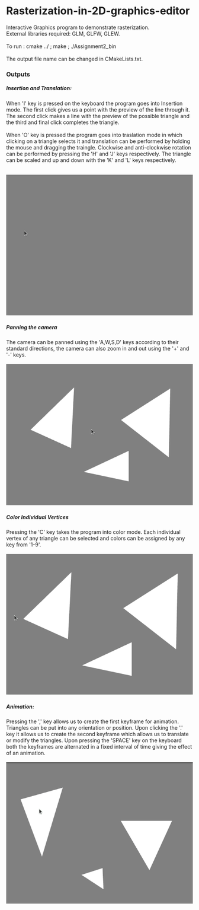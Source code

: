 # Rasterization-in-2D-graphics-editor
Interactive Graphics program to demonstrate rasterization.
<br>
External libraries required: GLM, GLFW, GLEW.
<br><br>
To run : cmake ../ ; make ; ./Assignment2_bin 
<br><br>
The output file name can be changed in CMakeLists.txt.

### Outputs

##### Insertion and Translation:
When 'I' key is pressed on the keyboard the program goes into Insertion mode. The first click gives us a point with the preview of the line through it. The second click makes a line with the preview of the possible triangle and the third and final click completes the triangle.
<br><br>
When 'O' key is pressed the program goes into traslation mode in which clicking on a triangle selects it and translation can be performed by holding the mouse and dragging the traingle. Clockwise and anti-clockwise rotation can be performed by pressing the 'H' and 'J' keys respectively. The triangle can be scaled and up and down with the 'K' and 'L' keys respectively.<br><br>

![Alt Text](https://github.com/msDikshaGarg/Rasterization-in-2D-graphics-editor/blob/main/outputs/insert%2Ctranslate.gif)

##### Panning the camera

The camera can be panned using the 'A,W,S,D' keys according to their standard directions, the camera can also zoom in and out using the '+' and '-' keys. <br><br>
![Alt Text](https://github.com/msDikshaGarg/Rasterization-in-2D-graphics-editor/blob/main/outputs/pan.gif)

##### Color Individual Vertices

Pressing the 'C' key takes the program into color mode. Each individual vertex of any triangle can be selected and colors can be assigned by any key from '1-9'.<br><br>
![Alt Text](https://github.com/msDikshaGarg/Rasterization-in-2D-graphics-editor/blob/main/outputs/color.gif)

##### Animation:
Pressing the ',' key allows us to create the first keyframe for animation. Triangles can be put into any orientation or position. Upon clicking the '.' key it allows us to create the second keyframe which allows us to translate or modify the triangles. Upon pressing the 'SPACE' key on the keyboard both the keyframes are alternated in a fixed interval of time giving the effect of an animation. <br><br>
![Alt Text](https://github.com/msDikshaGarg/Rasterization-in-2D-graphics-editor/blob/main/outputs/animation.gif)
